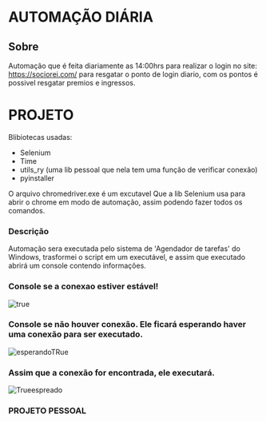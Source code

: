 # AUTOMAÇÃO DIÁRIA

## Sobre
Automação que é feita diariamente as 14:00hrs para realizar o login no site: https://sociorei.com/ para resgatar o ponto de login diario, com os pontos é possivel resgatar premios e ingressos.

# PROJETO
Blibiotecas usadas:
- Selenium
- Time
- utils_ry (uma lib pessoal que nela tem uma função de verificar conexão)
- pyinstaller

O arquivo chromedriver.exe é um excutavel Que a lib Selenium usa para abrir o chrome em modo de automação, assim podendo fazer todos os comandos.
 
### Descrição
Automação sera executada pelo sistema de 'Agendador de tarefas' do Windows, trasformei o script em um executável, e assim que executado abrirá um console contendo informações.

### Console se a conexao estiver estável!
![true](https://user-images.githubusercontent.com/94659270/151069457-fc50c770-f7b1-4580-801d-2324f7c2a8f2.png)

### Console se não houver conexão. Ele ficará esperando haver uma conexão para ser executado.
![esperandoTRue](https://user-images.githubusercontent.com/94659270/151069604-33b79101-7568-4c20-aed2-d73defa05a76.png)

### Assim que a conexão for encontrada, ele executará.
![Trueespreado](https://user-images.githubusercontent.com/94659270/151069656-a73ed99a-08e3-4cf7-bc59-8f4e3d0cf7bc.png)
### PROJETO PESSOAL
